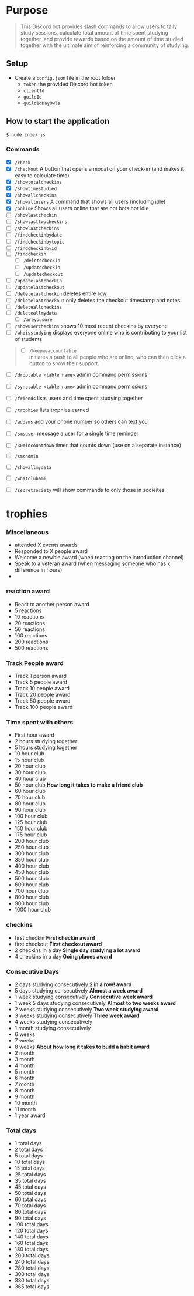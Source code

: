 # Purpose
> This Discord bot provides slash commands to allow users to tally study sessions, calculate total amount of time spent studying together, and provide rewards based on the amount of time studied together with the ultimate aim of reinforcing a community of studying. 

## Setup
- Create a `config.json` file in the root folder
    - `token` the provided Discord bot token
    - `clientId`
    - `guildId`
    - `guildIdDayOwls`

## How to start the application

`$ node index.js`



### Commands
- [x] `/check`          
- [x] `/checkout`       A button that opens a modal on your check-in (and makes it easy to calculate time)
- [x] `/showtotalcheckins`
- [x] `/showtimestudied`
- [x] `/showallcheckins`
- [x] `/showallusers`   A command that shows all users (including idle)
- [x] `/online`         Shows all users online that are not bots nor idle
- [ ] `/showlastcheckin`
- [ ] `/showlasttwocheckins`
- [ ] `/showlastcheckins`
- [ ] `/findcheckinbydate`
- [ ] `/findcheckinbytopic`
- [ ] `/findcheckinbyid`
- [ ] `/findcheckin`
    - [ ] `/deletecheckin`
    - [ ] `/updatecheckin`
    - [ ] `/updatecheckout`
- [ ] `/updatelastcheckin`
- [ ] `/updatelastcheckout`
- [ ] `/deletelastcheckin`  deletes entire row
- [ ] `/deletelastcheckout` only deletes the checkout timestamp and notes
- [ ] `/deleteallcheckins`
- [ ] `/deleteallmydata`    
    - [ ] `/areyousure`
- [ ] `/showusercheckins`   shows 10 most recent checkins by everyone
- [ ] `/whoisstudying`      displays everyone online who is contributing to your list of students
> - [ ] `/keepmeaccountable`  
> initiates a push to all people who are online, who can then click a button to show their support.
- [ ] `/droptable <table name>` admin command permissions
- [ ] `/synctable <table name>` admin command permissions
- [ ] `/friends`            lists users and time spent studying together
- [ ] `/trophies`           lists trophies earned
- [ ] `/addsms`             add your phone number so others can text you
- [ ] `/smsuser`            message a user for a single time reminder
- [ ] `/30mincountdown`     timer that counts down (use on a separate instance)
- [ ] `/smsadmin`
- [ ] `/showallmydata`
- [ ] `/whatclubami`
- [ ] `/secretsociety`      will show commands to only those in socieites




# trophies

### Miscellaneous
- attended X events awards
- Responded to X people award
- Welcome a newbie award (when reacting on the introduction channel)
- Speak to a veteran award (when messaging someone who has x difference in hours)
- 

### reaction award
- React to another person award
- 5 reactions
- 10 reactions
- 20 reactions
- 50 reactions
- 100 reactions
- 200 reactions
- 500 reactions

### Track People award
- Track 1 person award
- Track 5 people award
- Track 10 people award
- Track 20 people award
- Track 50 people award
- Track 100 people award


### Time spent with others
- First hour award
- 2 hours studying together
- 5 hours studying together
- 10 hour club
- 15 hour club
- 20 hour club
- 30 hour club
- 40 hour club
- 50 hour club                              **How long it takes to make a friend club**
- 60 hour club
- 70 hour club
- 80 hour club
- 90 hour club
- 100 hour club
- 125 hour club
- 150 hour club
- 175 hour club
- 200 hour club
- 250 hour club
- 300 hour club
- 350 hour club
- 400 hour club
- 450 hour club
- 500 hour club
- 600 hour club
- 700 hour club
- 800 hour club
- 900 hour club
- 1000 hour club

### checkins
- first checkin                             **First checkin award**
- first checkout                            **First checkout award**
- 2 checkins in a day                       **Single day studying a lot award**
- 4 checkins in a day                       **Going places award**

### Consecutive Days
- 2 days studying consecutively             **2 in a row! award**
- 5 days studying consecutively             **Almost a week award**
- 1 week studying consecutively             **Consecutive week award**
- 1 week 5 days studying consecutively      **Almost to two weeks award**
- 2 weeks studying consecutively            **Two week studying award**
- 3 weeks studying consecutively             **Three week award**
- 4 weeks studying consecutively
- 1 month studying consecutively        
- 6 weeks
- 7 weeks
- 8 weeks                                   **About how long it takes to build a habit award**
- 2 month
- 3 month
- 4 month
- 5 month
- 6 month
- 7 month
- 8 month
- 9 month
- 10 month
- 11 month
- 1 year award

### Total days
- 1 total days      
- 2 total days 
- 5 total days
- 10 total days                 
- 15 total days
- 25 total days
- 35 total days
- 45 total days
- 50 total days
- 60 total days
- 70 total days
- 80 total days
- 90 total days
- 100 total days
- 120 total days
- 140 total days
- 160 total days
- 180 total days
- 200 total days
- 240 total days
- 280 total days
- 300 total days
- 330 total days 
- 365 total days



